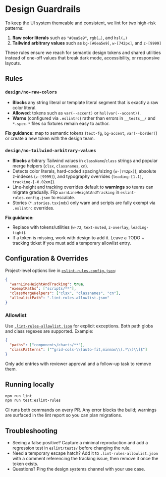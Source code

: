 # Design Guardrails

To keep the UI system themeable and consistent, we lint for two high-risk patterns:

1. **Raw color literals** such as `"#0ea5e9"`, `rgb(…)`, and `hsl(…)`
2. **Tailwind arbitrary values** such as `bg-[#0ea5e9]`, `w-[742px]`, and `z-[9999]`

These rules ensure we reach for semantic design tokens and shared utilities instead of one-off values that break dark mode, accessibility, or responsive layouts.

## Rules

### `design/no-raw-colors`

* **Blocks** any string literal or template literal segment that is exactly a raw color literal.
* **Allowed**: tokens such as `var(--accent)` or `hsl(var(--accent))`.
* **Warns** (configured via `.eslintrc`) rather than errors in `__tests__/` and `*.spec.*` files so fixtures remain easy to author.

**Fix guidance:** map to semantic tokens (`text-fg`, `bg-accent`, `var(--border)`) or create a new token with the design team.

### `design/no-tailwind-arbitrary-values`

* **Blocks** arbitrary Tailwind values in `className`/`class` strings and popular merge helpers (`clsx`, `classnames`, `cn`).
* Detects color literals, hard-coded spacing/sizing (`w-[742px]`), absolute z-indexes (`z-[9999]`), and typography overrides (`leading-[1.1]`, `tracking-[-0.02em]`).
* Line-height and tracking overrides default to **warnings** so teams can migrate gradually. Flip `warnLineHeightAndTracking` in `eslint-rules.config.json` to escalate.
* Stories (`*.stories.tsx|mdx`) only warn and scripts are fully exempt via `.eslintrc` overrides.

**Fix guidance:**

* Replace with tokens/utilities (`w-72`, `text-muted`, `z-overlay`, `leading-tight`).
* If a token is missing, work with design to add it. Leave a TODO + tracking ticket if you must add a temporary allowlist entry.

## Configuration & Overrides

Project-level options live in [`eslint-rules.config.json`](../../eslint-rules.config.json):

```json
{
  "warnLineHeightAndTracking": true,
  "exemptPaths": ["scripts/**"],
  "classMergeHelpers": ["clsx", "classnames", "cn"],
  "allowlistPath": ".lint-rules-allowlist.json"
}
```

### Allowlist

Use [`.lint-rules-allowlist.json`](../../.lint-rules-allowlist.json) for explicit exceptions. Both path globs and class regexes are supported. Example:

```json
{
  "paths": ["components/charts/**"],
  "classPatterns": ["^grid-cols-\\[auto-fit,minmax\\(.*\\)\\]$"]
}
```

Only add entries with reviewer approval and a follow-up task to remove them.

## Running locally

```bash
npm run lint
npm run test:eslint-rules
```

CI runs both commands on every PR. Any error blocks the build; warnings are surfaced in the lint report so you can plan migrations.

## Troubleshooting

* Seeing a false positive? Capture a minimal reproduction and add a regression test in `eslint/tests/` before changing the rule.
* Need a temporary escape hatch? Add it to `.lint-rules-allowlist.json` with a comment referencing the tracking issue, then remove it once the token exists.
* Questions? Ping the design systems channel with your use case.
